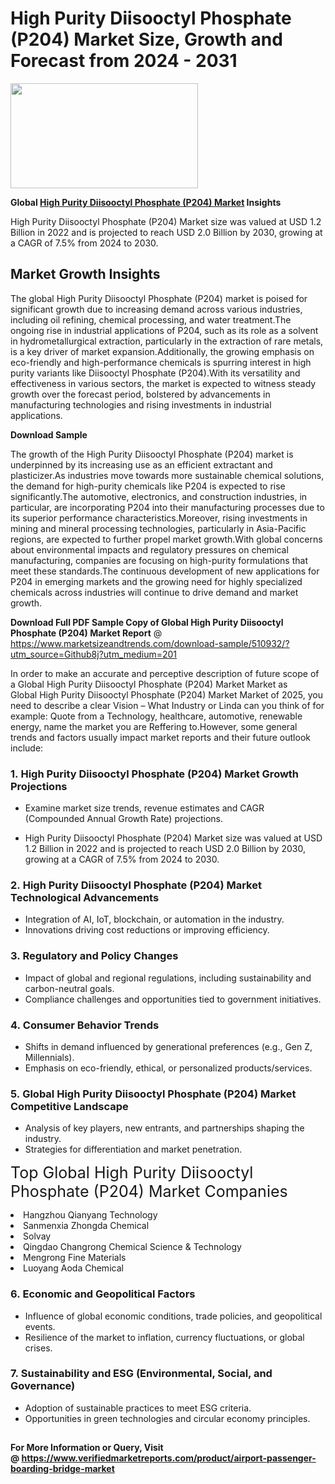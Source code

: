 <H1>High Purity Diisooctyl Phosphate (P204) Market Size, Growth and Forecast from 2024 - 2031</H1><img class="aligncenter size-medium wp-image-584254" src="https://thirdeyenews.in/wp-content/uploads/2024/09/Global-Market-Research-300x168.jpeg" alt="" width="300" height="168" /><p><strong>Global&nbsp;<a href="https://www.marketsizeandtrends.com/download-sample/510932/?utm_source=Github8j?utm_medium=201">High Purity Diisooctyl Phosphate (P204) Market</a> Insights</strong></p><p>High Purity Diisooctyl Phosphate (P204) Market size was valued at USD 1.2 Billion in 2022 and is projected to reach USD 2.0 Billion by 2030, growing at a CAGR of 7.5% from 2024 to 2030.</p><p><h2>Market Growth Insights</h2> <p>The global High Purity Diisooctyl Phosphate (P204) market is poised for significant growth due to increasing demand across various industries, including oil refining, chemical processing, and water treatment.The ongoing rise in industrial applications of P204, such as its role as a solvent in hydrometallurgical extraction, particularly in the extraction of rare metals, is a key driver of market expansion.Additionally, the growing emphasis on eco-friendly and high-performance chemicals is spurring interest in high purity variants like Diisooctyl Phosphate (P204).With its versatility and effectiveness in various sectors, the market is expected to witness steady growth over the forecast period, bolstered by advancements in manufacturing technologies and rising investments in industrial applications.</p> <p><strong>Download Sample</strong></p> <p>The growth of the High Purity Diisooctyl Phosphate (P204) market is underpinned by its increasing use as an efficient extractant and plasticizer.As industries move towards more sustainable chemical solutions, the demand for high-purity chemicals like P204 is expected to rise significantly.The automotive, electronics, and construction industries, in particular, are incorporating P204 into their manufacturing processes due to its superior performance characteristics.Moreover, rising investments in mining and mineral processing technologies, particularly in Asia-Pacific regions, are expected to further propel market growth.With global concerns about environmental impacts and regulatory pressures on chemical manufacturing, companies are focusing on high-purity formulations that meet these standards.The continuous development of new applications for P204 in emerging markets and the growing need for highly specialized chemicals across industries will continue to drive demand and market growth.<p><span class=""><strong>Download Full PDF Sample Copy of Global High Purity Diisooctyl Phosphate (P204) Market Report</strong> @ <a href="https://www.marketsizeandtrends.com/download-sample/510932/?utm_source=Github8j?utm_medium=201" target="_blank">https://www.marketsizeandtrends.com/download-sample/510932/?utm_source=Github8j?utm_medium=201</a></span></p><p>In order to make an accurate and perceptive description of future scope of a Global&nbsp;High Purity Diisooctyl Phosphate (P204) Market Market as Global&nbsp;High Purity Diisooctyl Phosphate (P204) Market Market of 2025, you need to describe a clear Vision &ndash; What Industry or Linda can you think of for example: Quote from a Technology, healthcare, automotive, renewable energy, name the market you are Reffering to.However, some general trends and factors usually impact market reports and their future outlook include:</p><h3>1.&nbsp;<strong>High Purity Diisooctyl Phosphate (P204) Market Growth Projections</strong></h3><ul><li>Examine market size trends, revenue estimates and CAGR (Compounded Annual Growth Rate) projections.</li><li><p>High Purity Diisooctyl Phosphate (P204) Market size was valued at USD 1.2 Billion in 2022 and is projected to reach USD 2.0 Billion by 2030, growing at a CAGR of 7.5% from 2024 to 2030.</p></li></ul><h3>2.&nbsp;<strong>High Purity Diisooctyl Phosphate (P204) Market Technological Advancements</strong></h3><ul><li>Integration of AI, IoT, blockchain, or automation in the industry.</li><li>Innovations driving cost reductions or improving efficiency.</li></ul><h3>3.&nbsp;<strong>Regulatory and Policy Changes</strong></h3><ul><li>Impact of global and regional regulations, including sustainability and carbon-neutral goals.</li><li>Compliance challenges and opportunities tied to government initiatives.</li></ul><h3>4.&nbsp;<strong>Consumer Behavior Trends</strong></h3><ul><li>Shifts in demand influenced by generational preferences (e.g., Gen Z, Millennials).</li><li>Emphasis on eco-friendly, ethical, or personalized products/services.</li></ul><h3>5.&nbsp;<strong>Global High Purity Diisooctyl Phosphate (P204) Market Competitive Landscape</strong></h3><ul><li>Analysis of key players, new entrants, and partnerships shaping the industry.</li><li>Strategies for differentiation and market penetration.</li></ul><p data-pm-slice="1 1 []"><span style="color: inherit; font-family: inherit; font-size: 25px;">Top Global High Purity Diisooctyl Phosphate (P204) Market Companies</span></p><div class="" data-test-id=""><p><li>Hangzhou Qianyang Technology</li><li> Sanmenxia Zhongda Chemical</li><li> Solvay</li><li> Qingdao Changrong Chemical Science & Technology</li><li> Mengrong Fine Materials</li><li> Luoyang Aoda Chemical</li></p></div><h3>6.&nbsp;<strong>Economic and Geopolitical Factors</strong></h3><ul><li>Influence of global economic conditions, trade policies, and geopolitical events.</li><li>Resilience of the market to inflation, currency fluctuations, or global crises.</li></ul><h3>7.&nbsp;<strong>Sustainability and ESG (Environmental, Social, and Governance)</strong></h3><ul><li>Adoption of sustainable practices to meet ESG criteria.</li><li>Opportunities in green technologies and circular economy principles.</li></ul><h2><strong style="font-size: 14px;">For More Information or Query, Visit @&nbsp;</strong><a style="background-color: #ffffff; font-size: 14px;" href="https://www.marketsizeandtrends.com/report/high-purity-diisooctyl-phosphate-p204-market/" target="_blank">https://www.verifiedmarketreports.com/product/airport-passenger-boarding-bridge-market</a></h2>